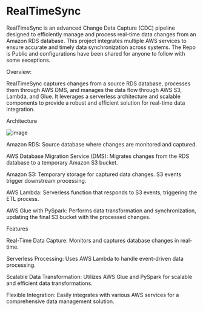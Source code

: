 # RealTimeSync

RealTimeSync is an advanced Change Data Capture (CDC) pipeline designed to efficiently manage and process real-time data changes from an Amazon RDS database. This project integrates multiple AWS services to ensure accurate and timely data synchronization across systems. The Repo is Public and configurations have been shared for anyone to follow with some exceptions.

Overview:

RealTimeSync captures changes from a source RDS database, processes them through AWS DMS, and manages the data flow through AWS S3, Lambda, and Glue. It leverages a serverless architecture and scalable components to provide a robust and efficient solution for real-time data integration.

Architecture

![image](https://github.com/user-attachments/assets/b71cd460-ef65-4937-a07d-9da5c1206d90)



Amazon RDS: Source database where changes are monitored and captured.


AWS Database Migration Service (DMS): Migrates changes from the RDS database to a temporary Amazon S3 bucket.


Amazon S3: Temporary storage for captured data changes. S3 events trigger downstream processing.


AWS Lambda: Serverless function that responds to S3 events, triggering the ETL process.


AWS Glue with PySpark: Performs data transformation and synchronization, updating the final S3 bucket with the processed changes.


Features


Real-Time Data Capture: Monitors and captures database changes in real-time.


Serverless Processing: Uses AWS Lambda to handle event-driven data processing.


Scalable Data Transformation: Utilizes AWS Glue and PySpark for scalable and efficient data transformations.


Flexible Integration: Easily integrates with various AWS services for a comprehensive data management solution.

